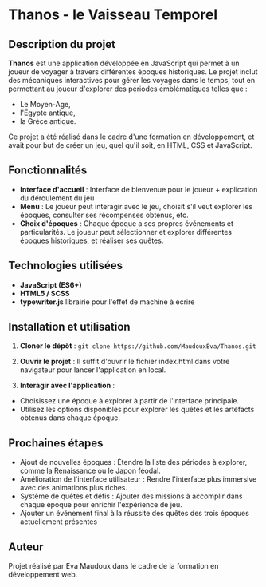 # Thanos - le Vaisseau Temporel 

## Description du projet

**Thanos** est une application développée en JavaScript qui permet à un joueur de voyager à travers différentes époques historiques. 
Le projet inclut des mécaniques interactives pour gérer les voyages dans le temps, tout en permettant au joueur d'explorer des périodes emblématiques telles que :
- Le Moyen-Age,
- l'Égypte antique,
- la Grèce antique.

Ce projet a été réalisé dans le cadre d'une formation en développement, et avait pour but de créer un jeu, quel qu'il soit, en HTML, CSS et JavaScript.

## Fonctionnalités

- **Interface d'accueil** : Interface de bienvenue pour le joueur + explication du déroulement du jeu
- **Menu** : Le joueur peut interagir avec le jeu, choisit s'il veut explorer les époques, consulter ses récompenses obtenus, etc.
- **Choix d'époques** : Chaque époque a ses propres événements et particularités.
Le joueur peut sélectionner et explorer différentes époques historiques, et réaliser ses quêtes. 

## Technologies utilisées

- **JavaScript (ES6+)**
- **HTML5 / SCSS**
- **typewriter.js** librairie pour l'effet de machine à écrire

## Installation et utilisation

1. **Cloner le dépôt** :
   ``
   git clone https://github.com/MaudouxEva/Thanos.git
   ``
2. **Ouvrir le projet** :
  Il suffit d'ouvrir le fichier index.html dans votre navigateur pour lancer l'application en local.

3. **Interagir avec l'application** :
- Choisissez une époque à explorer à partir de l'interface principale.
- Utilisez les options disponibles pour explorer les quêtes et les artéfacts obtenus dans chaque époque.
  
## Prochaines étapes
- Ajout de nouvelles époques : Étendre la liste des périodes à explorer, comme la Renaissance ou le Japon féodal.
- Amélioration de l'interface utilisateur : Rendre l'interface plus immersive avec des animations plus riches.
- Système de quêtes et défis : Ajouter des missions à accomplir dans chaque époque pour enrichir l'expérience de jeu.
- Ajouter un événement final à la réussite des quêtes des trois époques actuellement présentes

## Auteur
Projet réalisé par Eva Maudoux dans le cadre de la formation en développement web.
